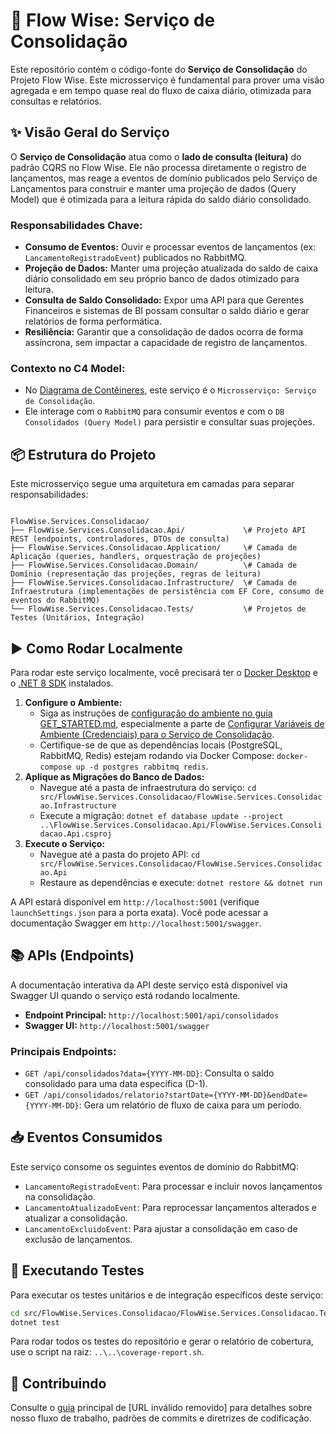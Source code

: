 # 🚀 Flow Wise: Serviço de Consolidação

Este repositório contém o código-fonte do **Serviço de Consolidação** do Projeto Flow Wise. Este microsserviço é fundamental para prover uma visão agregada e em tempo quase real do fluxo de caixa diário, otimizada para consultas e relatórios.

## ✨ Visão Geral do Serviço

O **Serviço de Consolidação** atua como o **lado de consulta (leitura)** do padrão CQRS no Flow Wise. Ele não processa diretamente o registro de lançamentos, mas reage a eventos de domínio publicados pelo Serviço de Lançamentos para construir e manter uma projeção de dados (Query Model) que é otimizada para a leitura rápida do saldo diário consolidado.

### Responsabilidades Chave:

* **Consumo de Eventos:** Ouvir e processar eventos de lançamentos (ex: `LancamentoRegistradoEvent`) publicados no RabbitMQ.
* **Projeção de Dados:** Manter uma projeção atualizada do saldo de caixa diário consolidado em seu próprio banco de dados otimizado para leitura.
* **Consulta de Saldo Consolidado:** Expor uma API para que Gerentes Financeiros e sistemas de BI possam consultar o saldo diário e gerar relatórios de forma performática.
* **Resiliência:** Garantir que a consolidação de dados ocorra de forma assíncrona, sem impactar a capacidade de registro de lançamentos.

### Contexto no C4 Model:

* No [Diagrama de Contêineres](/docs/diagrams/C4-Container.jpg), este serviço é o `Microsserviço: Serviço de Consolidação`.
* Ele interage com o `RabbitMQ` para consumir eventos e com o `DB Consolidados (Query Model)` para persistir e consultar suas projeções.

## 📦 Estrutura do Projeto

Este microsserviço segue uma arquitetura em camadas para separar responsabilidades:

```

FlowWise.Services.Consolidacao/
├── FlowWise.Services.Consolidacao.Api/             \# Projeto API REST (endpoints, controladores, DTOs de consulta)
├── FlowWise.Services.Consolidacao.Application/     \# Camada de Aplicação (queries, handlers, orquestração de projeções)
├── FlowWise.Services.Consolidacao.Domain/          \# Camada de Domínio (representação das projeções, regras de leitura)
├── FlowWise.Services.Consolidacao.Infrastructure/  \# Camada de Infraestrutura (implementações de persistência com EF Core, consumo de eventos do RabbitMQ)
└── FlowWise.Services.Consolidacao.Tests/           \# Projetos de Testes (Unitários, Integração)

````

## ▶️ Como Rodar Localmente

Para rodar este serviço localmente, você precisará ter o [Docker Desktop](https://www.docker.com/products/docker-desktop) e o [.NET 8 SDK](https://dotnet.microsoft.com/download/dotnet/8.0) instalados.

1.  **Configure o Ambiente:**
    * Siga as instruções de [configuração do ambiente no guia GET_STARTED.md](/standards/GET_STARTED.md), especialmente a parte de [Configurar Variáveis de Ambiente (Credenciais) para o Serviço de Consolidação](#2-configurar-variáveis-de-ambiente-credenciais).
    * Certifique-se de que as dependências locais (PostgreSQL, RabbitMQ, Redis) estejam rodando via Docker Compose: `docker-compose up -d postgres rabbitmq redis`.
2.  **Aplique as Migrações do Banco de Dados:**
    * Navegue até a pasta de infraestrutura do serviço: `cd src/FlowWise.Services.Consolidacao/FlowWise.Services.Consolidacao.Infrastructure`
    * Execute a migração: `dotnet ef database update --project ..\FlowWise.Services.Consolidacao.Api/FlowWise.Services.Consolidacao.Api.csproj`
3.  **Execute o Serviço:**
    * Navegue até a pasta do projeto API: `cd src/FlowWise.Services.Consolidacao/FlowWise.Services.Consolidacao.Api`
    * Restaure as dependências e execute: `dotnet restore && dotnet run`

A API estará disponível em `http://localhost:5001` (verifique `launchSettings.json` para a porta exata). Você pode acessar a documentação Swagger em `http://localhost:5001/swagger`.

## 📚 APIs (Endpoints)

A documentação interativa da API deste serviço está disponível via Swagger UI quando o serviço está rodando localmente.

* **Endpoint Principal:** `http://localhost:5001/api/consolidados`
* **Swagger UI:** `http://localhost:5001/swagger`

### Principais Endpoints:

* `GET /api/consolidados?data={YYYY-MM-DD}`: Consulta o saldo consolidado para uma data específica (D-1).
* `GET /api/consolidados/relatorio?startDate={YYYY-MM-DD}&endDate={YYYY-MM-DD}`: Gera um relatório de fluxo de caixa para um período.

## 📥 Eventos Consumidos

Este serviço consome os seguintes eventos de domínio do RabbitMQ:

* `LancamentoRegistradoEvent`: Para processar e incluir novos lançamentos na consolidação.
* `LancamentoAtualizadoEvent`: Para reprocessar lançamentos alterados e atualizar a consolidação.
* `LancamentoExcluidoEvent`: Para ajustar a consolidação em caso de exclusão de lançamentos.

## 🧪 Executando Testes

Para executar os testes unitários e de integração específicos deste serviço:

```bash
cd src/FlowWise.Services.Consolidacao/FlowWise.Services.Consolidacao.Tests
dotnet test
````

Para rodar todos os testes do repositório e gerar o relatório de cobertura, use o script na raiz: `..\..\coverage-report.sh`.

## 🤝 Contribuindo

Consulte o [guia](/CONTRIBUTING.md) principal de [URL inválido removido] para detalhes sobre nosso fluxo de trabalho, padrões de commits e diretrizes de codificação.